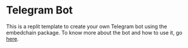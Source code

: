 # Telegram Bot

This is a replit template to create your own Telegram bot using the embedchain package. To know more about the bot and how to use it, go [here](https://docs.ai/examples/telegram_bot).